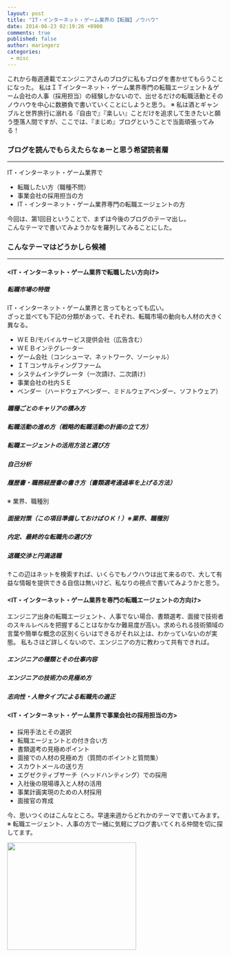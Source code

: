 ```yaml
---
layout: post
title: "IT・インターネット・ゲーム業界の【転職】ノウハウ"
date: 2014-06-23 02:19:26 +0900
comments: true
published: false
author: maringerz
categories:
 - misc
---
```



これから毎週連載でエンジニアさんのブログに私もブログを書かせてもらうことになった。
私はＩＴインターネット・ゲーム業界専門の転職エージェント＆ゲーム会社の人事（採用担当）の経験しかないので、出せるだけの転職活動とそのノウハウを中心に数勝負で書いていくことにしようと思う。
※ 私は酒とギャンブルと世界旅行に溺れる『自由で』『楽しい』ことだけを追求して生きたいと願う堕落人間ですが、ここでは、『まじめ』ブログということで当面頑張ってみる！

### ブログを読んでもらえたらなぁーと思う希望読者層
----------

IT・インターネット・ゲーム業界で  

- 転職したい方（職種不問）
- 事業会社の採用担当の方
- IT・インターネット・ゲーム業界専門の転職エージェントの方

<!-- more -->

今回は、第1回目ということで、まずは今後のブログのテーマ出し。  
こんなテーマで書いてみようかなを羅列してみることにした。  

### こんなテーマはどうかしら候補
----------
  
#### <IT・インターネット・ゲーム業界で転職したい方向け>  

##### 転職市場の特徴
IT・インターネット・ゲーム業界と言ってもとっても広い。  
ざっと並べても下記の分類があって、それぞれ、転職市場の動向も人材の大きく異なる。  

- ＷＥＢ/モバイルサービス提供会社（広告含む）
- ＷＥＢインテグレーター
- ゲーム会社（コンシューマ、ネットワーク、ソーシャル）
- ＩＴコンサルティングファーム
- システムインテグレータ（一次請け、二次請け）
- 事業会社の社内ＳＥ
- ベンダー（ハードウェアベンダー、ミドルウェアベンダー、ソフトウェア）

##### 職種ごとのキャリアの積み方
##### 転職活動の進め方（戦略的転職活動の計画の立て方）
##### 転職エージェントの活用方法と選び方
##### 自己分析
##### 履歴書・職務経歴書の書き方（書類選考通過率を上げる方法）
※ 業界、職種別
##### 面接対策（この項目準備しておけばＯＫ！）※業界、職種別
##### 内定、最終的な転職先の選び方
##### 退職交渉と円満退職
↑この辺はネットを検索すれば、いくらでもノウハウは出て来るので、大して有益な情報を提供できる自信は無いけど、私なりの視点で書いてみようかと思う。

#### <IT・インターネット・ゲーム業界を専門の転職エージェントの方向け>
エンジニア出身の転職エージェント、人事でない場合、書類選考、面接で技術者のスキルレベルを把握することはなかなか難易度が高い。求められる技術領域の言葉や簡単な概念の区別くらいはできるがそれ以上は、わかっていないのが実態。
私もさほど詳しくないので、エンジニアの方に教わって共有できれば。

##### エンジニアの種類とその仕事内容
##### エンジニアの技術力の見極め方
##### 志向性・人物タイプによる転職先の適正

#### <IT・インターネット・ゲーム業界で事業会社の採用担当の方>
- 採用手法とその選択
- 転職エージェントとの付き合い方
- 書類選考の見極めポイント
- 面接での人材の見極め方（質問のポイントと質問集）
- スカウトメールの送り方
- エグゼクティブサーチ（ヘッドハンティング）での採用
- 入社後の現場導入と人材の活用
- 事業計画実現のための人材採用
- 面接官の育成

今、思いつくのはこんなところ。早速来週からどれかのテーマで書いてみます。
※ 転職エージェント、人事の方で一緒に気軽にブログ書いてくれる仲間を切に探してます。

<a href="http://c.af.moshimo.com/af/c/click?a_id=442315&p_id=170&pc_id=185&pl_id=4157&guid=ON" target="_blank"><img src="http://image.moshimo.com/af-img/0068/000000004157.gif" width="300" height="250" style="border:none;"></a><img src="http://i.af.moshimo.com/af/i/impression?a_id=442315&p_id=170&pc_id=185&pl_id=4157" width="1" height="1" style="border:none;">
